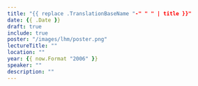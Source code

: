 ```yaml
---
title: "{{ replace .TranslationBaseName "-" " " | title }}"
date: {{ .Date }}
draft: true
include: true
poster: "/images/lhm/poster.png"
lectureTitle: ""
location: ""
year: {{ now.Format "2006" }}
speaker: ""
description: ""
---
```


